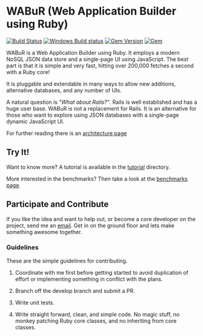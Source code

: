 # WABuR (Web Application Builder using Ruby)

[![Build Status](https://img.shields.io/travis/ohler55/wabur/develop.svg)](http://travis-ci.org/ohler55/wabur?branch=develop)
[![Windows Build status](https://img.shields.io/appveyor/ci/ohler55/wabur/develop.svg?label=Windows%20build)](https://ci.appveyor.com/project/ohler55/wabur/branch/develop)
[![Gem Version](https://badge.fury.io/rb/wabur.svg)](https://rubygems.org/gems/wabur)
[![Gem](https://img.shields.io/gem/dt/wabur.svg)](https://rubygems.org/gems/wabur)

WABuR is a Web Application Builder using Ruby. It employs a modern NoSQL JSON
data store and a single-page UI using JavaScript. The best part is that it is
simple and very fast, hitting over 200,000 fetches a second with a Ruby core!

It is pluggable and extendable in many ways to allow new additions,
alternative databases, and any number of UIs.

A natural question is *"What about Rails?"*. Rails is well established and has
a huge user base. WABuR is not a replacement for Rails. It is an alternative
for those who want to explore using JSON databases with a single-page dynamic
JavaScript UI.

For further reading there is an [architecture page](pages/Architecture.md)

## Try It!

Want to know more? A tutorial is available in the [tutorial](tutorial/README.md)
directory.

More interested in the benchmarks? Then take a look at the [benchmarks page](benchmarks/README.md).

## Participate and Contribute

If you like the idea and want to help out, or become a core developer on the
project, send me an [email](mailto:peter@ohler.com). Get in on the ground floor
and lets make something awesome together.

### Guidelines

These are the simple guidelines for contributing.

1. Coordinate with me first before getting started to avoid duplication of
   effort or implementing something in conflict with the plans.

2. Branch off the develop branch and submit a PR.

3. Write unit tests.

4. Write straight forward, clean, and simple code. No magic stuff, no monkey
   patching Ruby core classes, and no inheriting from core classes.
